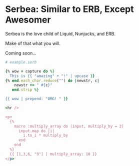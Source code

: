# Serbea: Similar to ERB, Except Awesomer

Serbea is the love child of Liquid, Nunjucks, and ERB.

Make of that what you will.

Coming soon…

```ruby
# example.serb

{% wow = capture do %}
  This is {{ "amazing" + "!" | upcase }}
{% end.each_char.reduce("") do |newstr, c|
    newstr += " #{c}"
   end.strip %}

{{ wow | prepend: "OMG! " }}

<hr />

<p>
  {%
    macro :multiply_array do |input, multiply_by = 2|
      input.map do |i|
        i.to_i * multiply_by
      end
    end
  %}
  {{ [1,3,6, "9"] | multiply_array: 10 }}
</p>
```

